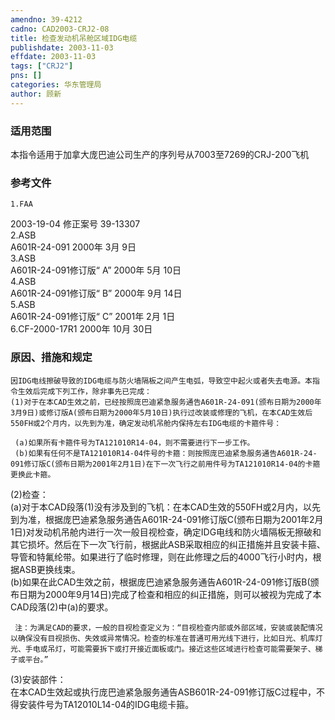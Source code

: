 ```yaml
---
amendno: 39-4212  
cadno: CAD2003-CRJ2-08  
title: 检查发动机吊舱区域IDG电缆  
publishdate: 2003-11-03  
effdate: 2003-11-03  
tags: ["CRJ2"]  
pns: []  
categories: 华东管理局  
author: 顾新  
---
```

  
### 适用范围  
本指令适用于加拿大庞巴迪公司生产的序列号从7003至7269的CRJ-200飞机  
  
<!--more-->  
### 参考文件  
    1.FAA  
2003-19-04 修正案号 39-13307  
    2.ASB  
A601R-24-091 2000年 3月 9日  
    3.ASB  
A601R-24-091修订版“ A” 2000年 5月 10日  
    4.ASB  
A601R-24-091修订版“ B” 2000年 9月 14日  
    5.ASB  
A601R-24-091修订版“ C” 2001年 2月 1日  
    6.CF-2000-17R1 2000年 10月 30日  
  
### 原因、措施和规定  
    因IDG电线擦破导致的IDG电缆与防火墙隔板之间产生电弧，导致空中起火或者失去电源。本指令生效后完成下列工作，除非事先已完成：  
    (1)对于在本CAD生效之前，已经按照庞巴迪紧急服务通告A601R-24-091(颁布日期为2000年3月9日)或修订版A(颁布日期为2000年5月10日)执行过改装或修理的飞机，在本CAD生效后550FH或2个月内，以先到为准，确定发动机吊舱内保持左右IDG电缆的卡箍件号：  
    
     (a)如果所有卡箍件号为TA121010R14-04，则不需要进行下一步工作。  
     (b)如果有任何不是TA121010R14-04件号的卡箍：则按照庞巴迪紧急服务通告A601R-24-091修订版C(颁布日期为2001年2月1日)在下一次飞行之前用件号为TA121010R14-04的卡箍更换此卡箍。  
(2)检查：  
     (a)对于本CAD段落(1)没有涉及到的飞机：在本CAD生效的550FH或2月内，以先到为准，根据庞巴迪紧急服务通告A601R-24-091修订版C(颁布日期为2001年2月1日)对发动机吊舱内进行一次一般目视检查，确定IDG电线和防火墙隔板无擦破和其它损坏。然后在下一次飞行前，根据此ASB采取相应的纠正措施并且安装卡箍、导管和特氟纶带。如果进行了临时修理，则在此修理之后的4000飞行小时内，根据ASB更换线束。  
     (b)如果在此CAD生效之前，根据庞巴迪紧急服务通告A601R-24-091修订版B(颁布日期为2000年9月14日)完成了检查和相应的纠正措施，则可以被视为完成了本CAD段落(2)中(a)的要求。  
  
     注：为满足CAD的要求，一般的目视检查定义为：“目视检查内部或外部区域，安装或装配情况以确保没有目视损伤、失效或异常情况。检查的标准在普通可用光线下进行，比如日光、机库灯光、手电或吊灯，可能需要拆下或打开接近面板或门。接近这些区域进行检查可能需要架子、梯子或平台。”  
(3)安装部件：  
    在本CAD生效起或执行庞巴迪紧急服务通告ASB601R-24-091修订版C过程中，不得安装件号为TA12010L14-04的IDG电缆卡箍。  
